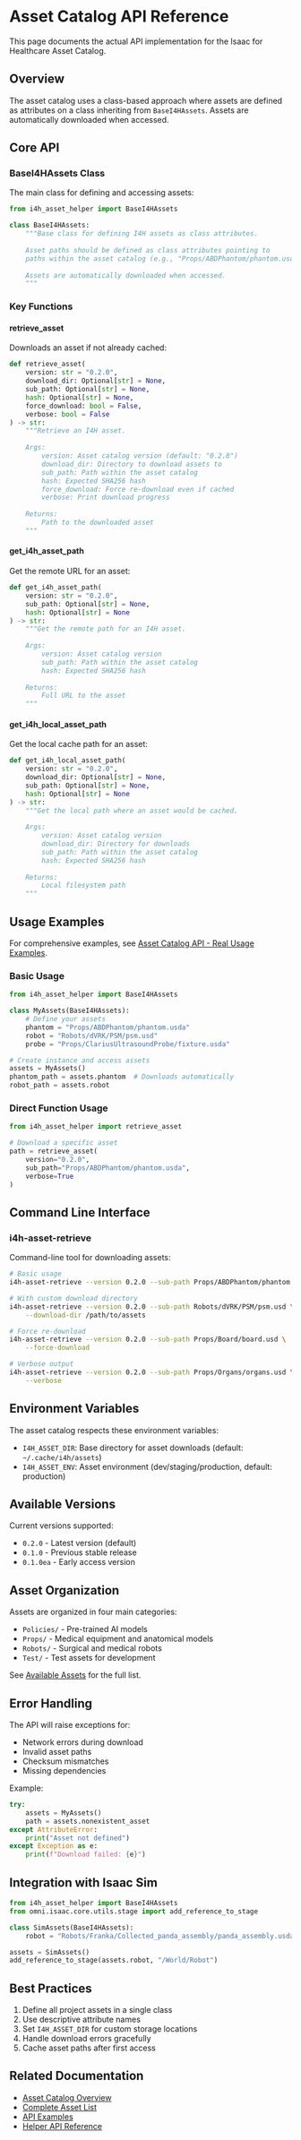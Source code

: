 # Asset Catalog API Reference

This page documents the actual API implementation for the Isaac for Healthcare Asset Catalog.

## Overview

The asset catalog uses a class-based approach where assets are defined as attributes on a class inheriting from `BaseI4HAssets`. Assets are automatically downloaded when accessed.

## Core API

### BaseI4HAssets Class

The main class for defining and accessing assets:

```python
from i4h_asset_helper import BaseI4HAssets

class BaseI4HAssets:
    """Base class for defining I4H assets as class attributes.
    
    Asset paths should be defined as class attributes pointing to
    paths within the asset catalog (e.g., "Props/ABDPhantom/phantom.usda").
    
    Assets are automatically downloaded when accessed.
    """
```

### Key Functions

#### retrieve_asset

Downloads an asset if not already cached:

```python
def retrieve_asset(
    version: str = "0.2.0",
    download_dir: Optional[str] = None,
    sub_path: Optional[str] = None,
    hash: Optional[str] = None,
    force_download: bool = False,
    verbose: bool = False
) -> str:
    """Retrieve an I4H asset.
    
    Args:
        version: Asset catalog version (default: "0.2.0")
        download_dir: Directory to download assets to
        sub_path: Path within the asset catalog
        hash: Expected SHA256 hash
        force_download: Force re-download even if cached
        verbose: Print download progress
        
    Returns:
        Path to the downloaded asset
    """
```

#### get_i4h_asset_path

Get the remote URL for an asset:

```python
def get_i4h_asset_path(
    version: str = "0.2.0",
    sub_path: Optional[str] = None,
    hash: Optional[str] = None
) -> str:
    """Get the remote path for an I4H asset.
    
    Args:
        version: Asset catalog version
        sub_path: Path within the asset catalog
        hash: Expected SHA256 hash
        
    Returns:
        Full URL to the asset
    """
```

#### get_i4h_local_asset_path

Get the local cache path for an asset:

```python
def get_i4h_local_asset_path(
    version: str = "0.2.0",
    download_dir: Optional[str] = None,
    sub_path: Optional[str] = None,
    hash: Optional[str] = None
) -> str:
    """Get the local path where an asset would be cached.
    
    Args:
        version: Asset catalog version
        download_dir: Directory for downloads
        sub_path: Path within the asset catalog
        hash: Expected SHA256 hash
        
    Returns:
        Local filesystem path
    """
```

## Usage Examples

For comprehensive examples, see [Asset Catalog API - Real Usage Examples](./api-examples.md).

### Basic Usage

```python
from i4h_asset_helper import BaseI4HAssets

class MyAssets(BaseI4HAssets):
    # Define your assets
    phantom = "Props/ABDPhantom/phantom.usda"
    robot = "Robots/dVRK/PSM/psm.usd"
    probe = "Props/ClariusUltrasoundProbe/fixture.usda"

# Create instance and access assets
assets = MyAssets()
phantom_path = assets.phantom  # Downloads automatically
robot_path = assets.robot
```

### Direct Function Usage

```python
from i4h_asset_helper import retrieve_asset

# Download a specific asset
path = retrieve_asset(
    version="0.2.0",
    sub_path="Props/ABDPhantom/phantom.usda",
    verbose=True
)
```

## Command Line Interface

### i4h-asset-retrieve

Command-line tool for downloading assets:

```bash
# Basic usage
i4h-asset-retrieve --version 0.2.0 --sub-path Props/ABDPhantom/phantom.usda

# With custom download directory
i4h-asset-retrieve --version 0.2.0 --sub-path Robots/dVRK/PSM/psm.usd \
    --download-dir /path/to/assets

# Force re-download
i4h-asset-retrieve --version 0.2.0 --sub-path Props/Board/board.usd \
    --force-download

# Verbose output
i4h-asset-retrieve --version 0.2.0 --sub-path Props/Organs/organs.usd \
    --verbose
```

## Environment Variables

The asset catalog respects these environment variables:


- `I4H_ASSET_DIR`: Base directory for asset downloads (default: `~/.cache/i4h/assets`)
- `I4H_ASSET_ENV`: Asset environment (dev/staging/production, default: production)

## Available Versions

Current versions supported:

- `0.2.0` - Latest version (default)
- `0.1.0` - Previous stable release
- `0.1.0ea` - Early access version

## Asset Organization

Assets are organized in four main categories:

- `Policies/` - Pre-trained AI models
- `Props/` - Medical equipment and anatomical models
- `Robots/` - Surgical and medical robots
- `Test/` - Test assets for development

See [Available Assets](../../getting-started/asset-catalog/available-assets.md) for the full list.

## Error Handling

The API will raise exceptions for:

- Network errors during download
- Invalid asset paths
- Checksum mismatches
- Missing dependencies

Example:
```python
try:
    assets = MyAssets()
    path = assets.nonexistent_asset
except AttributeError:
    print("Asset not defined")
except Exception as e:
    print(f"Download failed: {e}")
```

## Integration with Isaac Sim

```python
from i4h_asset_helper import BaseI4HAssets
from omni.isaac.core.utils.stage import add_reference_to_stage

class SimAssets(BaseI4HAssets):
    robot = "Robots/Franka/Collected_panda_assembly/panda_assembly.usda"

assets = SimAssets()
add_reference_to_stage(assets.robot, "/World/Robot")
```

## Best Practices

1. Define all project assets in a single class
2. Use descriptive attribute names
3. Set `I4H_ASSET_DIR` for custom storage locations
4. Handle download errors gracefully
5. Cache asset paths after first access

## Related Documentation

- [Asset Catalog Overview](./overview.md)
- [Complete Asset List](../../getting-started/asset-catalog/available-assets.md)
- [API Examples](./api-examples.md)
- [Helper API Reference](./helper-api.md)